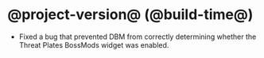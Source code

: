 # @project-version@ (@build-time@)

* Fixed a bug that prevented DBM from correctly determining whether the Threat Plates BossMods widget was enabled.